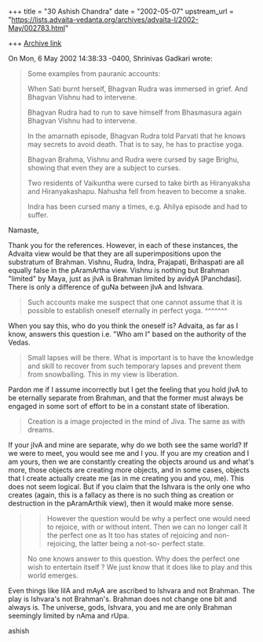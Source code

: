 +++
title = "30 Ashish Chandra"
date = "2002-05-07"
upstream_url = "https://lists.advaita-vedanta.org/archives/advaita-l/2002-May/002783.html"

+++
[Archive link](https://lists.advaita-vedanta.org/archives/advaita-l/2002-May/002783.html)

On Mon, 6 May 2002 14:38:33 -0400, Shrinivas Gadkari
<sgadkari2001 at YAHOO.COM> wrote:

>
>Some examples from pauranic accounts:
>
>When Sati burnt herself, Bhagvan Rudra was immersed in grief. And Bhagvan
>Vishnu had to intervene.
>
>Bhagvan Rudra had to run to save himself from Bhasmasura again Bhagvan
>Vishnu had to intervene.
>
>In the amarnath episode, Bhagvan Rudra told Parvati that he knows may
>secrets to avoid death. That is to say, he has to practise yoga.
>
>Bhagvan Brahma, Vishnu and Rudra were cursed by sage Brighu, showing that
>even they are a subject to curses.
>
>Two residents of Vaikuntha were cursed to take birth as Hiranyaksha and
>Hiranyakashapu. Nahusha fell from heaven to become a snake.
>
>Indra has been cursed many a times, e.g. Ahilya episode and had to suffer.
>

Namaste,

Thank you for the references. However, in each of these instances, the
Advaita view would be that they are all superimpositions upon the
substratum of Brahman. Vishnu, Rudra, Indra, Prajapati, Brihaspati are all
equally false in the pAramArtha view. Vishnu is nothing but
Brahman "limited" by Maya, just as jIvA is Brahman limited by avidyA
[Panchdasi]. There is only a difference of guNa between jIvA and Ishvara.

>Such accounts make me suspect that one cannot assume that it is possible
>to establish oneself eternally in perfect yoga.
              ^^^^^^^

When you say this, who do you think the oneself is? Advaita, as far as I
know, answers this question i.e. "Who am I" based on the authority of the
Vedas.

>Small lapses will be
>there. What is important is to have the knowledge and skill to recover
>from such temporary lapses and prevent them from snowballing. This in
>my view is liberation.

Pardon me if I assume incorrectly but I get the feeling that you hold jIvA
to be eternally separate from Brahman, and that the former must always be
engaged in some sort of effort to be in a constant state of liberation.

>
>Creation is a image projected in the mind of Jiva. The same as with
>dreams.
>

If your jIvA and mine are separate, why do we both see the same world? If
we were to meet, you would see me and I you. If you are my creation and I
am yours, then we are constantly creating the objects around us and what's
more, those objects are creating more objects, and in some cases, objects
that I create actually create me (as in me creating you and you, me). This
does not seem logical. But if you claim that the Ishvara is the only one
who creates (again, this is a fallacy as there is no such thing as creation
or destruction in the pAramArthik view), then it would make more sense.

>>However the question would be why a perfect one would need to rejoice,
with
>>or without intent. Then we can no longer call It the perfect one as It too
>>has states of rejoicing and non-rejoicing, the latter being a not-so-
>>perfect state.
>
>No one knows answer to this question. Why does the perfect one
>wish to entertain itself ?
>We just know that it does like to play and this world emerges.
>

Even things like lilA and mAyA are ascribed to Ishvara and not Brahman. The
play is Ishvara's not Brahman's. Brahman does not change one bit and always
is. The universe, gods, Ishvara, you and me are only Brahman seemingly
limited by nAma and rUpa.

ashish

